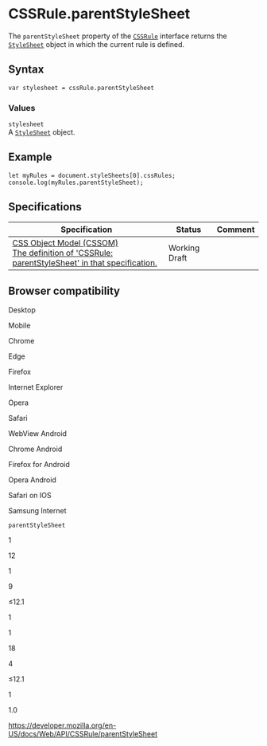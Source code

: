 # CSSRule.parentStyleSheet

The `parentStyleSheet` property of the [`CSSRule`](../cssrule) interface returns the [`StyleSheet`](../stylesheet) object in which the current rule is defined.

## Syntax

    var stylesheet = cssRule.parentStyleSheet

### Values

`stylesheet`  
A [`StyleSheet`](../stylesheet) object.

## Example

    let myRules = document.styleSheets[0].cssRules;
    console.log(myRules.parentStyleSheet);

## Specifications

<table><thead><tr class="header"><th>Specification</th><th>Status</th><th>Comment</th></tr></thead><tbody><tr class="odd"><td><a href="https://drafts.csswg.org/cssom/#dom-cssrule-parentstylesheet">CSS Object Model (CSSOM)<br />
<span class="small">The definition of 'CSSRule: parentStyleSheet' in that specification.</span></a></td><td><span class="spec-wd">Working Draft</span></td><td></td></tr></tbody></table>

## Browser compatibility

Desktop

Mobile

Chrome

Edge

Firefox

Internet Explorer

Opera

Safari

WebView Android

Chrome Android

Firefox for Android

Opera Android

Safari on IOS

Samsung Internet

`parentStyleSheet`

1

12

1

9

≤12.1

1

1

18

4

≤12.1

1

1.0

<a href="https://developer.mozilla.org/en-US/docs/Web/API/CSSRule/parentStyleSheet" class="_attribution-link">https://developer.mozilla.org/en-US/docs/Web/API/CSSRule/parentStyleSheet</a>
